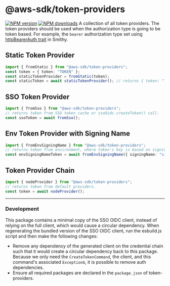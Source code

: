# @aws-sdk/token-providers
[![NPM version](https://img.shields.io/npm/v/@aws-sdk/token-providers/latest.svg)](https://www.npmjs.com/package/@aws-sdk/token-providers)
[![NPM downloads](https://img.shields.io/npm/dm/@aws-sdk/token-providers.svg)](https://www.npmjs.com/package/@aws-sdk/token-providers)
A collection of all token providers. The token providers should be used when the authorization
type is going to be token based. For example, the `bearer` authorization type set using
[httpBearerAuth trait][http-bearer-auth-trait] in Smithy.
## Static Token Provider
```ts
import { fromStatic } from "@aws-sdk/token-providers";
const token = { token: "TOKEN" };
const staticTokenProvider = fromStatic(token);
const staticToken = await staticTokenProvider(); // returns { token: "TOKEN" }
```
## SSO Token Provider
```ts
import { fromSso } from "@aws-sdk/token-providers";
// returns token from SSO token cache or ssoOidc.createToken() call.
const ssoToken = await fromSso();
```
## Env Token Provider with Signing Name
```ts
import { fromEnvSigningName } from "@aws-sdk/token-providers";
// returns token from environment, where token's key is based on signing name.
const envSigningNameToken = await fromEnvSigningName({ signingName: "signing name" });
```
## Token Provider Chain
```ts
import { nodeProvider } from "@aws-sdk/token-providers";
// returns token from default providers.
const token = await nodeProvider();
```
[http-bearer-auth-trait]: https://smithy.io/2.0/spec/authentication-traits.html#smithy-api-httpbearerauth-trait
---
### Development
This package contains a minimal copy of the SSO OIDC client, instead of relying on the full client, which
would cause a circular dependency.
When regenerating the bundled version of the SSO OIDC client, run the esbuild.js script and then make the following changes:
- Remove any dependency of the generated client on the credential chain such that it would create
  a circular dependency back to this package. Because we only need the `CreateTokenCommand`, the client, and this command's
  associated `Exception`s, it is possible to remove auth dependencies.
- Ensure all required packages are declared in the `package.json` of token-providers.
